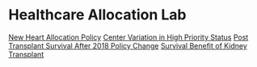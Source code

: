 # Healthcare Allocation Lab


<!-- [project-a]: (https://github.com/Healthcare-Allocation-Lab/mixed_effects_survival_benefit_heart_tx) -->
[New Heart Allocation Policy](https://github.com/Healthcare-Allocation-Lab/new_heart_allocation_policy)
[Center Variation in High Priority Status](https://github.com/Healthcare-Allocation-Lab/geo_var_heart_tx_list_)
[Post Transplant Survival After 2018 Policy Change](https://github.com/Healthcare-Allocation-Lab/post_transplant_survival_new_policy)
[Survival Benefit of Kidney Transplant](https://github.com/Healthcare-Allocation-Lab/survival_benefit_kidney)

<!--

**Here are some ideas to get you started:**

🙋‍♀️ A short introduction - what is your organization all about?
🌈 Contribution guidelines - how can the community get involved?
👩‍💻 Useful resources - where can the community find your docs? Is there anything else the community should know?
🍿 Fun facts - what does your team eat for breakfast?
🧙 Remember, you can do mighty things with the power of [Markdown](https://docs.github.com/github/writing-on-github/getting-started-with-writing-and-formatting-on-github/basic-writing-and-formatting-syntax)
-->
